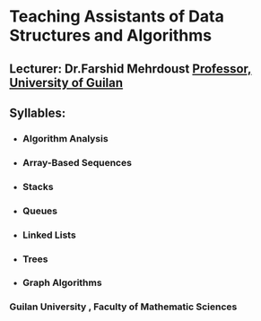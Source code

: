 # Teaching Assistants of Data Structures and Algorithms 
## Lecturer: Dr.Farshid Mehrdoust [Professor, University of Guilan](https://scholar.google.com/citations?user=JUWwhBoAAAAJ#:~:text=Professor,%20University%20of%20Guilan.%20Verified%20email%20at%20guilan.ac.ir%20-%20Homepage.)
## Syllables:  
- ### Algorithm Analysis
- ### Array-Based Sequences
- ### Stacks
- ### Queues
- ###  Linked Lists
- ###  Trees
- ###  Graph Algorithms
### Guilan University , Faculty of Mathematic Sciences

